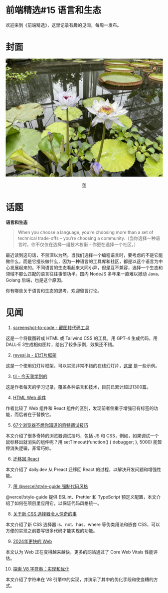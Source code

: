 # 前端精选#15 语言和生态

欢迎来到《前端精选》，这里记录有趣的见闻，每周一发布。

# 封面

![](../assets/莲.jpg)
<p align=center>莲</p>

# 话题

**语言和生态**

> When you choose a language, you’re choosing more than a set of technical trade-offs – you’re choosing a community.（当你选择一种语言时，你不仅仅在选择一组技术权衡 - 你更在选择一个社区。）

最近读到这句话，不禁深以为然。当我们选择一个编程语言时，要考虑的不是它能做什么，而是它擅长做什么，因为一种语言的工具库和社区，都是以这个语言为中心发展起来的。不同语言的生态看起来大同小异，但是互不兼容，选择一个生态和领域不那么匹配的语言往往事倍功半。国内 NodeJS 多年来一直难以撼动 Java、Golang 后端，也是这个原因。

你有哪些关于语言和生态的思考，欢迎留言讨论。

# 见闻

1. [screenshot-to-code - 截图转代码工具](https://github.com/abi/screenshot-to-code)

这是一个将截图转成 HTML 或 Tailwind CSS 的工具，用 GPT-4 生成代码，用 DALL-E 3生成相似图片，给出了较多示例，效果还不错。

2. [reveal.js - 幻灯片框架](https://github.com/hakimel/reveal.js)

这是一个使用幻灯片框架，可以实现非常不错的在线幻灯片，[这里](https://revealjs.com/) 是一些示例。

3. [til - 今天我学到的](https://github.com/jbranchaud/til)

这是作者每天的学习记录，覆盖各种语言和技术，目前已累计超过1300篇。

4. [HTML Web 组件](https://blog.jim-nielsen.com/2023/html-web-components/)

作者比较了 Web 组件和 React 组件的区别，发现前者侧重于增强已有标签的功能，而后者在于替换它。

5. [67个浏览器不想你知道的奇特调试技巧](https://alan.norbauer.com/articles/browser-debugging-tricks)

本文介绍了很多奇特的浏览器调试技巧，包括 JS 和 CSS，例如，如果调试一个鼠标移出就消失的组件呢？用 setTimeout(function() { debugger; }, 5000) 能暂停消失逻辑，非常巧妙。

6. [迁移回 React](https://daily.dev/blog/moving-back-to-react)

本文介绍了 daily.dev 从 Preact 迁移回 React 的过程，以解决开发问题和增强性能。

7. [用 @vercel/style-guide 强制代码风格](https://mwskwong.com/blog/enforcing-coding-style-with-vercel-style-guide)

@vercel/style-guide 提供 ESLint、Prettier 和 TypeScript 预定义配置，本文介绍了如何在项目里应用它，以保证代码风格统一。

8. [关于新 CSS 选择器令人惊奇的事](https://cloudfour.com/thinks/surprising-facts-about-new-css-selectors/)

本文介绍了新 CSS 选择器 is、not、has、where 等伪类用法和嵌套 CSS，可以方便的实现之前要写很多代码才能实现的功能。

9. [2024年更快的 Web](https://rviscomi.dev/2023/11/a-faster-web-in-2024/)

本文认为 Web 正在变得越来越快，更多的网站通过了 Core Web Vitals 性能评估。

10. [探索 V8 字符串：实现和优化](https://iliazeus.github.io/articles/js-string-optimizations-en/)

本文介绍了字符串在 V8 引擎中的实现，并演示了其中的优化手段和使变糟的方式。
